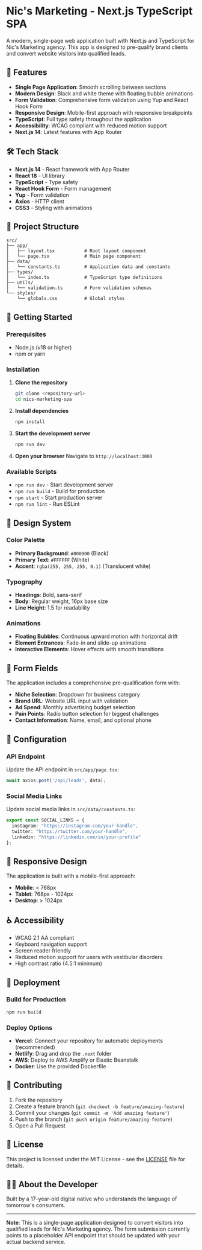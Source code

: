 # Nic's Marketing - Next.js TypeScript SPA

A modern, single-page web application built with Next.js and TypeScript for Nic's Marketing agency. This app is designed to pre-qualify brand clients and convert website visitors into qualified leads.

## 🚀 Features

- **Single Page Application**: Smooth scrolling between sections
- **Modern Design**: Black and white theme with floating bubble animations
- **Form Validation**: Comprehensive form validation using Yup and React Hook Form
- **Responsive Design**: Mobile-first approach with responsive breakpoints
- **TypeScript**: Full type safety throughout the application
- **Accessibility**: WCAG compliant with reduced motion support
- **Next.js 14**: Latest features with App Router

## 🛠️ Tech Stack

- **Next.js 14** - React framework with App Router
- **React 18** - UI library
- **TypeScript** - Type safety
- **React Hook Form** - Form management
- **Yup** - Form validation
- **Axios** - HTTP client
- **CSS3** - Styling with animations

## 📁 Project Structure

```
src/
├── app/
│   ├── layout.tsx           # Root layout component
│   └── page.tsx             # Main page component
├── data/
│   └── constants.ts         # Application data and constants
├── types/
│   └── index.ts             # TypeScript type definitions
├── utils/
│   └── validation.ts        # Form validation schemas
└── styles/
    └── globals.css          # Global styles
```

## 🚀 Getting Started

### Prerequisites

- Node.js (v18 or higher)
- npm or yarn

### Installation

1. **Clone the repository**
   ```bash
   git clone <repository-url>
   cd nics-marketing-spa
   ```

2. **Install dependencies**
   ```bash
   npm install
   ```

3. **Start the development server**
   ```bash
   npm run dev
   ```

4. **Open your browser**
   Navigate to `http://localhost:3000`

### Available Scripts

- `npm run dev` - Start development server
- `npm run build` - Build for production
- `npm start` - Start production server
- `npm run lint` - Run ESLint

## 🎨 Design System

### Color Palette
- **Primary Background**: `#000000` (Black)
- **Primary Text**: `#FFFFFF` (White)
- **Accent**: `rgba(255, 255, 255, 0.1)` (Translucent white)

### Typography
- **Headings**: Bold, sans-serif
- **Body**: Regular weight, 16px base size
- **Line Height**: 1.5 for readability

### Animations
- **Floating Bubbles**: Continuous upward motion with horizontal drift
- **Element Entrances**: Fade-in and slide-up animations
- **Interactive Elements**: Hover effects with smooth transitions

## 📝 Form Fields

The application includes a comprehensive pre-qualification form with:

- **Niche Selection**: Dropdown for business category
- **Brand URL**: Website URL input with validation
- **Ad Spend**: Monthly advertising budget selection
- **Pain Points**: Radio button selection for biggest challenges
- **Contact Information**: Name, email, and optional phone

## 🔧 Configuration

### API Endpoint
Update the API endpoint in `src/app/page.tsx`:
```typescript
await axios.post('/api/leads', data);
```

### Social Media Links
Update social media links in `src/data/constants.ts`:
```typescript
export const SOCIAL_LINKS = {
  instagram: "https://instagram.com/your-handle",
  twitter: "https://twitter.com/your-handle",
  linkedin: "https://linkedin.com/in/your-profile"
};
```

## 📱 Responsive Design

The application is built with a mobile-first approach:
- **Mobile**: < 768px
- **Tablet**: 768px - 1024px
- **Desktop**: > 1024px

## ♿ Accessibility

- WCAG 2.1 AA compliant
- Keyboard navigation support
- Screen reader friendly
- Reduced motion support for users with vestibular disorders
- High contrast ratio (4.5:1 minimum)

## 🚀 Deployment

### Build for Production
```bash
npm run build
```

### Deploy Options
- **Vercel**: Connect your repository for automatic deployments (recommended)
- **Netlify**: Drag and drop the `.next` folder
- **AWS**: Deploy to AWS Amplify or Elastic Beanstalk
- **Docker**: Use the provided Dockerfile

## 🤝 Contributing

1. Fork the repository
2. Create a feature branch (`git checkout -b feature/amazing-feature`)
3. Commit your changes (`git commit -m 'Add amazing feature'`)
4. Push to the branch (`git push origin feature/amazing-feature`)
5. Open a Pull Request

## 📄 License

This project is licensed under the MIT License - see the [LICENSE](LICENSE) file for details.

## 👨‍💻 About the Developer

Built by a 17-year-old digital native who understands the language of tomorrow's consumers.

---

**Note**: This is a single-page application designed to convert visitors into qualified leads for Nic's Marketing agency. The form submission currently points to a placeholder API endpoint that should be updated with your actual backend service. 